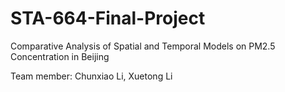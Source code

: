 # STA-664-Final-Project
Comparative Analysis of Spatial and Temporal Models on PM2.5 Concentration in Beijing

Team member:
Chunxiao Li, Xuetong Li
